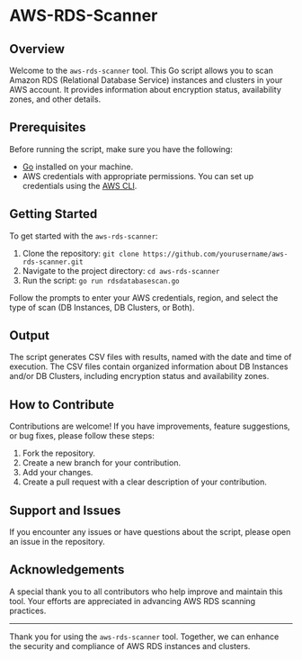 # AWS-RDS-Scanner

## Overview
Welcome to the `aws-rds-scanner` tool. This Go script allows you to scan Amazon RDS (Relational Database Service) instances and clusters in your AWS account. It provides information about encryption status, availability zones, and other details.

## Prerequisites
Before running the script, make sure you have the following:

- [Go](https://golang.org/) installed on your machine.
- AWS credentials with appropriate permissions. You can set up credentials using the [AWS CLI](https://docs.aws.amazon.com/cli/latest/userguide/cli-configure-files.html).

## Getting Started
To get started with the `aws-rds-scanner`:

1. Clone the repository: `git clone https://github.com/yourusername/aws-rds-scanner.git`
2. Navigate to the project directory: `cd aws-rds-scanner`
3. Run the script: `go run rdsdatabasescan.go`

Follow the prompts to enter your AWS credentials, region, and select the type of scan (DB Instances, DB Clusters, or Both).

## Output
The script generates CSV files with results, named with the date and time of execution. The CSV files contain organized information about DB Instances and/or DB Clusters, including encryption status and availability zones.

## How to Contribute
Contributions are welcome! If you have improvements, feature suggestions, or bug fixes, please follow these steps:

1. Fork the repository.
2. Create a new branch for your contribution.
3. Add your changes.
4. Create a pull request with a clear description of your contribution.

## Support and Issues
If you encounter any issues or have questions about the script, please open an issue in the repository.

## Acknowledgements
A special thank you to all contributors who help improve and maintain this tool. Your efforts are appreciated in advancing AWS RDS scanning practices.

---
Thank you for using the `aws-rds-scanner` tool. Together, we can enhance the security and compliance of AWS RDS instances and clusters.
